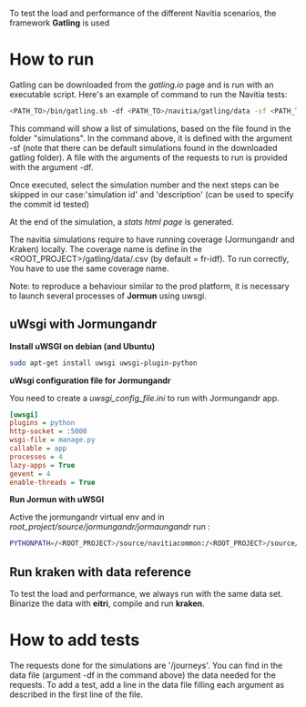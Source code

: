 To test the load and performance of the different Navitia scenarios, the framework **Gatling** is used

How to run
===========

Gatling can be downloaded from the *gatling.io* page and is run with an executable script.
Here's an example of command to run the Navitia tests:

```bash
<PATH_TO>/bin/gatling.sh -df <PATH_TO>/navitia/gatling/data -sf <PATH_TO>/navitia/gatling/simulations
```

This command will show a list of simulations, based on the file found in the folder "simulations". In the command above, it is defined with the argument -sf (note that there can be default simulations found in the downloaded gatling folder).
A file with the arguments of the requests to run is provided with the argument -df.

Once executed, select the simulation number and the next steps can be skipped in our case:'simulation id' and 'description' (can be used to specify the commit id tested)

At the end of the simulation, a *stats html page* is generated.

The navitia simulations require to have running coverage (Jormungandr and Kraken) locally. The coverage name is define in the <ROOT_PROJECT>/gatling/data/<FILE>.csv (by default = fr-idf). To run correctly, You have to use the same coverage name.

Note: to reproduce a behaviour similar to the prod platform, it is necessary to launch several processes of **Jormun** using uwsgi.

uWsgi with Jormungandr
----------------------

**Install uWSGI on debian (and Ubuntu)**

```bash
sudo apt-get install uwsgi uwsgi-plugin-python
```

**uWsgi configuration file for Jormungandr**

You need to create a *uwsgi_config_file.ini* to run with Jormungandr app.

```ini
[uwsgi]
plugins = python
http-socket = :5000
wsgi-file = manage.py
callable = app
processes = 4
lazy-apps = True
gevent = 4
enable-threads = True
```

**Run Jormun with uWSGI**

Active the jormungandr virtual env and in *root_project/source/jormungandr/jormaungandr* run :

```bash
PYTHONPATH=/<ROOT_PROJECT>/source/navitiacommon:/<ROOT_PROJECT>/source/jormungandr JORMUNGANDR_CONFIG_FILE=default_settings.py uwsgi <PATH_TO>/uwsgi_config_file.ini
```

Run kraken with data reference
------------------------------

To test the load and performance, we always run with the same data set. Binarize the data with **eitri**, compile and run **kraken**.

How to add tests
================

The requests done for the simulations are '/journeys'. You can find in the data file (argument -df in the command above) the data needed for the requests. To add a test, add a line in the data file filling each argument as described in the first line of the file.
